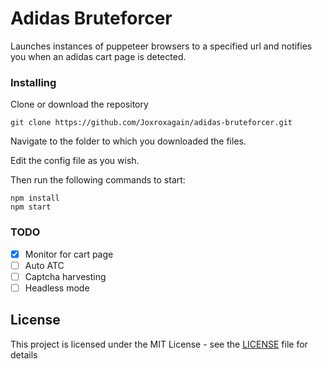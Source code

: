 # Adidas Bruteforcer

Launches instances of puppeteer browsers to a specified url and notifies you when an adidas cart page is detected.

### Installing
Clone or download the repository

```
git clone https://github.com/Joxroxagain/adidas-bruteforcer.git
```
Navigate to the folder to which you downloaded the files.

Edit the config file as you wish.

Then run the following commands to start:
```
npm install
npm start
```
### TODO
- [x] Monitor for cart page
- [ ] Auto ATC
- [ ] Captcha harvesting
- [ ] Headless mode

## License

This project is licensed under the MIT License - see the [LICENSE](LICENSE) file for details
